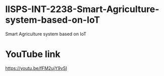 # llSPS-INT-2238-Smart-Agriculture-system-based-on-IoT
Smart Agriculture system based on IoT
# YouTube link
https://youtu.be/fFM2ujY9vSI
